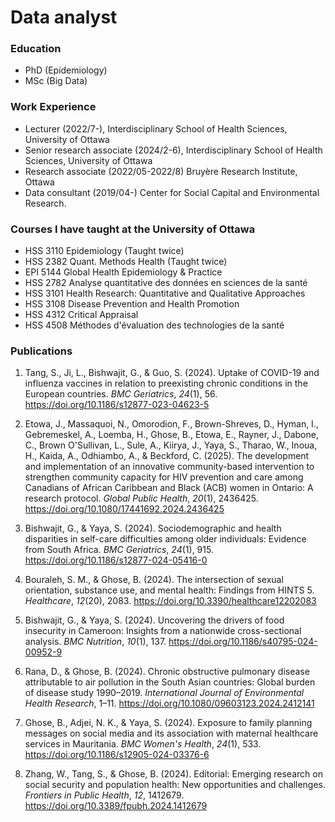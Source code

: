 # Data analyst

### Education
- PhD (Epidemiology)
- MSc (Big Data)

### Work Experience
- Lecturer (2022/7-), Interdisciplinary School of Health Sciences, University of Ottawa
- Senior research associate (2024/2-6), Interdisciplinary School of Health Sciences, University of Ottawa
- Research associate (2022/05-2022/8) Bruyère Research Institute, Ottawa
- Data consultant (2019/04-) Center for Social Capital and Environmental Research. 


### Courses I have taught at the University of Ottawa
- HSS 3110 Epidemiology (Taught twice)
- HSS 2382 Quant. Methods Health (Taught twice)
- EPI 5144 Global Health Epidemiology & Practice
- HSS 2782 Analyse quantitative des données en sciences de la santé 
- HSS 3101 Health Research: Quantitative and Qualitative Approaches
- HSS 3108 Disease Prevention and Health Promotion 
- HSS 4312 Critical Appraisal
- HSS 4508 Méthodes d'évaluation des technologies de la santé

### **Publications**


1. Tang, S., Ji, L., Bishwajit, G., & Guo, S. (2024). Uptake of COVID-19 and influenza vaccines in relation to preexisting chronic conditions in the European countries. *BMC Geriatrics*, *24*(1), 56. https://doi.org/10.1186/s12877-023-04623-5 

2. Etowa, J., Massaquoi, N., Omorodion, F., Brown-Shreves, D., Hyman, I., Gebremeskel, A., Loemba, H., Ghose, B., Etowa, E., Rayner, J., Dabone, C., Brown O'Sullivan, L., Sule, A., Kiirya, J., Yaya, S., Tharao, W., Inoua, H., Kaida, A., Odhiambo, A., & Beckford, C. (2025). The development and implementation of an innovative community-based intervention to strengthen community capacity for HIV prevention and care among Canadians of African Caribbean and Black (ACB) women in Ontario: A research protocol. *Global Public Health*, *20*(1), 2436425. https://doi.org/10.1080/17441692.2024.2436425

3. Bishwajit, G., & Yaya, S. (2024). Sociodemographic and health disparities in self-care difficulties among older individuals: Evidence from South Africa. *BMC Geriatrics*, *24*(1), 915. https://doi.org/10.1186/s12877-024-05416-0

4. Bouraleh, S. M., & Ghose, B. (2024). The intersection of sexual orientation, substance use, and mental health: Findings from HINTS 5. *Healthcare*, *12*(20), 2083. https://doi.org/10.3390/healthcare12202083

5. Bishwajit, G., & Yaya, S. (2024). Uncovering the drivers of food insecurity in Cameroon: Insights from a nationwide cross-sectional analysis. *BMC Nutrition*, *10*(1), 137. https://doi.org/10.1186/s40795-024-00952-9

6. Rana, D., & Ghose, B. (2024). Chronic obstructive pulmonary disease attributable to air pollution in the South Asian countries: Global burden of disease study 1990–2019. *International Journal of Environmental Health Research*, 1–11. https://doi.org/10.1080/09603123.2024.2412141 

7. Ghose, B., Adjei, N. K., & Yaya, S. (2024). Exposure to family planning messages on social media and its association with maternal healthcare services in Mauritania. *BMC Women's Health*, *24*(1), 533. https://doi.org/10.1186/s12905-024-03376-6

8. Zhang, W., Tang, S., & Ghose, B. (2024). Editorial: Emerging research on social security and population health: New opportunities and challenges. *Frontiers in Public Health*, *12*, 1412679. https://doi.org/10.3389/fpubh.2024.1412679
 
